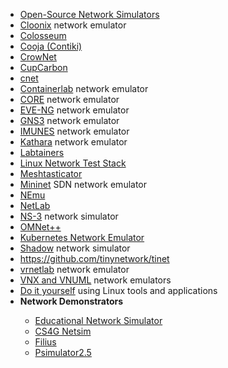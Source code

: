 <ul><li>
<a href="https://www.brianlinkletter.com/open-source-network-simulators/">Open-Source Network Simulators</a>
</li>
<li>
<a href="https://www.brianlinkletter.com/tag/cloonix/">Cloonix</a> network emulator
</li>
<li>
<a href="https://www.northeastern.edu/colosseum/" target="_blank" rel="noopener noreferrer">Colosseum</a>
</li>
<li>
<a href="https://www.contiki-ng.org/" target="_blank" rel="noopener noreferrer">Cooja (Contiki)</a>
</li>
<li>
<a href="https://github.com/roVer-HM/crownet" target="_blank" rel="noopener noreferrer">CrowNet</a>
</li>
<li>
<a href="http://cupcarbon.com/" target="_blank" rel="noopener noreferrer">CupCarbon</a>
</li>
<li>
<a href="http://www.csse.uwa.edu.au/cnet/" target="_blank" rel="noopener noreferrer">cnet</a>
</li>
<li>
<a href="https://www.brianlinkletter.com/tag/Containerlab/">Containerlab</a> network emulator
</li>
<li>
<a href="https://www.brianlinkletter.com/tag/core/">CORE</a> network emulator
</li>
<li>
<a href="https://www.brianlinkletter.com/open-source-network-simulators/#unetlab">EVE-NG</a> network emulator
</li>
<li>
<a href="https://www.brianlinkletter.com/tag/gns3/">GNS3</a> network emulator
</li>
<li>
<a href="https://www.brianlinkletter.com/tag/imunes/">IMUNES</a> network emulator
</li>
<li>
<a href="https://www.brianlinkletter.com/open-source-network-simulators/#netkit">Kathara</a> network emulator
</li>
<li>
<a href="https://my.nps.edu/web/c3o/labtainers" target="_blank" rel="noopener noreferrer">Labtainers</a>
</li>
<li>
<a href="http://lnst-project.org/" target="_blank" rel="noopener noreferrer">Linux Network Test Stack</a>
</li>
<li>
<a href="https://github.com/GUVWAF/Meshtasticator" target="_blank" rel="noopener noreferrer">Meshtasticator</a>
</li>
<li>
<a href="https://www.brianlinkletter.com/tag/mininet/">Mininet</a> SDN network emulator
</li>
<li>
<a href="https://gitlab.com/v-a/nemu" target="_blank" rel="noopener noreferrer">NEmu</a>
</li>
<li>
<a href="https://github.com/ipspace/netlab" target="_blank" rel="noopener noreferrer">NetLab</a>
</li>
<li>
<a href="https://www.brianlinkletter.com/open-source-network-simulators/#ns3">NS-3</a> network simulator
</li>
<li>
<a href="https://omnetpp.org/" target="_blank" rel="noopener noreferrer">OMNet++</a>
</li>
<li>
<a href="https://github.com/openconfig/kne" target="_blank" rel="noopener noreferrer">Kubernetes Network Emulator</a>
</li>
<li>
<a href="https://www.brianlinkletter.com/open-source-network-simulators/#shadow">Shadow</a> network simulator
</li>
<li>
<a href="https://github.com/tinynetwork/tinet" target="_blank" rel="noopener noreferrer">https://github.com/tinynetwork/tinet</a>
</li>
<li>
<a href="https://www.brianlinkletter.com/tag/vrnetlab/">vrnetlab</a> network emulator
</li>
<li>
<a href="https://www.brianlinkletter.com/tag/vnx/">VNX and VNUML</a> network emulators
</li>
<li>
<a href="https://www.brianlinkletter.com/tag/DevOps/">Do it yourself</a> using Linux tools and applications
</li>


<li>
<b>Network Demonstrators</b>
</li>
<ul>
<li>
<a href="http://malkiah.github.io/NetworkSimulator/" target="_blank" rel="noopener noreferrer">Educational Network Simulator</a>
</li>
<li>
<a href="https://netsim.erinn.io/" target="_blank" rel="noopener noreferrer">CS4G Netsim</a>
</li>
<li>
<a href="https://www.lernsoftware-filius.de/Herunterladen" target="_blank" rel="noopener noreferrer">Filius</a>
</li>
<li>
<a href="https://github.com/lager1/psimulator2.5" target="_blank" rel="noopener noreferrer">Psimulator2.5</a>
</li>
</ul>
</ul>